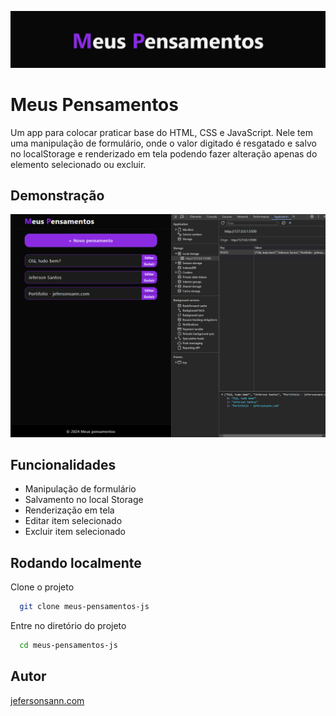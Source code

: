 ![Meus Pensamentos](./meus-pensamentos-app.png)

# Meus Pensamentos

Um app para colocar praticar base do HTML, CSS e JavaScript.
Nele tem uma manipulação de formulário, onde o valor digitado é resgatado e salvo no localStorage e renderizado em tela podendo fazer alteração apenas do elemento selecionado ou excluir.

## Demonstração

![Screenshot Meus Pensamentos](./Screenshot_meus-pensamentos.png)

## Funcionalidades

- Manipulação de formulário
- Salvamento no local Storage
- Renderização em tela
- Editar item selecionado
- Excluir item selecionado

## Rodando localmente

Clone o projeto

```bash
  git clone meus-pensamentos-js
```

Entre no diretório do projeto

```bash
  cd meus-pensamentos-js
```

## Autor

[jefersonsann.com](https://jefersonsann.com)
